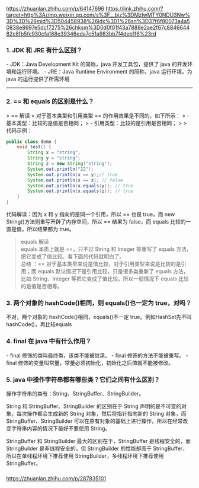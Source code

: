 https://zhuanlan.zhihu.com/p/64147696
https://link.zhihu.com/?target=http%3A//mp.weixin.qq.com/s%3F__biz%3DMzIwMTY0NDU3Nw%3D%3D%26mid%3D504458938%26idx%3D1%26sn%3D37f6f80073a4a50838e8697e5dcf7275%26chksm%3D0d0f01f43a7888e2ae2f67c884664482c8fb5fc930cfa188e39346eda7c51a983bb7f4deb1f6%23rd

<h3>1. JDK 和 JRE 有什么区别？</h3>
- JDK：Java Development Kit 的简称，java 开发工具包，提供了 java 的开发环境和运行环境。
- JRE：Java Runtime Environment 的简称，java 运行环境，为 java 的运行提供了所需环境  

---
<h3>2. == 和 equals 的区别是什么？</h3>
> == 解读   
> 对于基本类型和引用类型 == 的作用效果是不同的，如下所示： 
> - 基本类型：比较的是值是否相同； 
> - 引用类型：比较的是引用是否相同；
>
> 代码示例：

```java
public class demo {
    void test() {
        String x = "string";
        String y = "string";
        String z = new String("string");
        System.out.println("22");
        System.out.println(x == y);// true
        System.out.println(x == z); // false
        System.out.println(x.equals(y)); // true
        System.out.println(x.equals(z)); // true
    }
}
```

代码解读：因为 x 和 y 指向的是同一个引用，所以 == 也是 true，而 new String()方法则重写开辟了内存空间，所以 == 结果为 false，而 equals 比较的一直是值，所以结果都为 true。

> equals 解读  
> equals 本质上就是 ==，只不过 String 和 Integer 等重写了 equals 方法，把它变成了值比较。看下面的代码就明白了。   
> 总结 ：== 对于基本类型来说是值比较，对于引用类型来说是比较的是引用；而 equals 默认情况下是引用比较，只是很多类重新了 equals 方法，比如 String、Integer 等把它变成了值比较，所以一般情况下 equals 比较的是值是否相等。

<h3>3. 两个对象的 hashCode()相同，则 equals()也一定为 true，对吗？</h3>
不对，两个对象的 hashCode()相同，equals()不一定 true。例如HashSet先不叫hashCode()，再比较equals

<h3>4. final 在 java 中有什么作用？</h3>
- final 修饰的类叫最终类，该类不能被继承。
- final 修饰的方法不能被重写。
- final 修饰的变量叫常量，常量必须初始化，初始化之后值就不能被修改。

<h3>5. java 中操作字符串都有哪些类？它们之间有什么区别？</h3>
操作字符串的类有：String、StringBuffer、StringBuilder。  

String 和 StringBuffer、StringBuilder 的区别在于 String 声明的是不可变的对象，每次操作都会生成新的 String 对象，然后将指针指向新的 String 对象，而 StringBuffer、StringBuilder 可以在原有对象的基础上进行操作，所以在经常改变字符串内容的情况下最好不要使用 String。   



StringBuffer 和 StringBuilder 最大的区别在于，StringBuffer 是线程安全的，而 StringBuilder 是非线程安全的，但 StringBuilder 的性能却高于 StringBuffer，所以在单线程环境下推荐使用 StringBuilder，多线程环境下推荐使用 StringBuffer。
<h3></h3>
<h3></h3>
<h3></h3>
<h3></h3>
<h3></h3>
<h3></h3>
<h3></h3>
<h3></h3>

https://zhuanlan.zhihu.com/p/287835101




